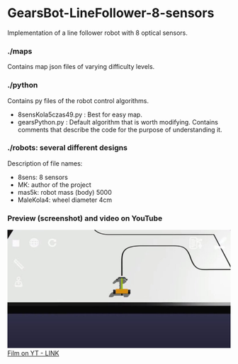 # GearsBot-LineFollower-8-sensors
Implementation of a line follower robot with 8 optical sensors.

### ./maps
Contains map json files of varying difficulty levels.

### ./python
Contains py files of the robot control algorithms.
* 8sensKola5czas49.py : Best for easy map. 
* gearsPython.py : Default algorithm that is worth modifying. Contains comments that describe the code for the purpose of understanding it.

### ./robots: several different designs
Description of file names:<br>
* 8sens: 8 sensors
* MK: author of the project
* mas5k: robot mass (body) 5000
* MaleKola4: wheel diameter 4cm

### Preview (screenshot) and video on YouTube
![Screen shoot](./img/film.jpg) <br>
[Film on YT - LINK](https://youtu.be/sbSGgd5mUig?si=rP5f5NeyQFozdSCt)


